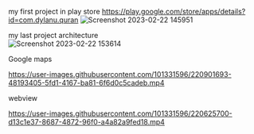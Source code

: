 my first project in play store 
https://play.google.com/store/apps/details?id=com.dylanu.quran
![Screenshot 2023-02-22 145951](https://user-images.githubusercontent.com/101331596/220626612-f1b78b67-825f-4105-91e8-05e451eb0a3b.jpeg)


my last project architecture  
![Screenshot 2023-02-22 153614](https://user-images.githubusercontent.com/101331596/220635467-c17bd94b-9a3c-4c88-8c7c-764e22f6e34d.jpeg)

Google maps 

https://user-images.githubusercontent.com/101331596/220901693-48193405-5fd1-4167-ba81-6f6d0c5cadeb.mp4


webview

https://user-images.githubusercontent.com/101331596/220625700-d13c1e37-8687-4872-96f0-a4a82a9fed18.mp4

